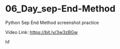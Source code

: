 # 06_Day_sep-End-Method
Python Sep End Method
screenshot practice

Video Link: https://bit.ly/3w3zBGw

hf
